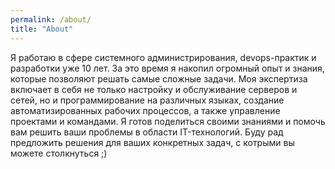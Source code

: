 ```yaml
---
permalink: /about/
title: "About"
---
```


Я работаю в сфере системного администрирования, devops-практик и разработки уже 10 лет. За это время я накопил огромный опыт и знания, которые позволяют решать самые сложные задачи. Моя экспертиза включает в себя не только настройку и обслуживание серверов и сетей, но и программирование на различных языках, создание автоматизированных рабочих процессов, а также управление проектами и командами. Я готов поделиться своими знаниями и помочь вам решить ваши проблемы в области IT-технологий. Буду рад предложить решения для ваших конкретных задач, с котрыми вы можете столкнуться ;)